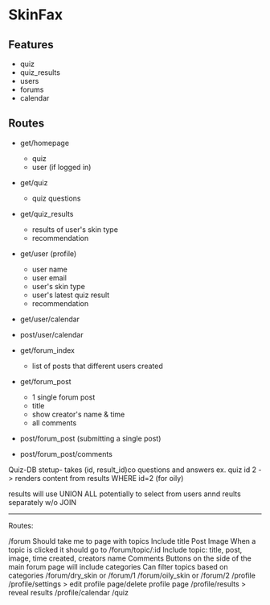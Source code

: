 # SkinFax

## Features
- quiz
- quiz_results
- users
- forums
- calendar

## Routes
- get/homepage
  - quiz
  - user (if logged in)

- get/quiz
  - quiz questions

- get/quiz_results 
  - results of user's skin type
  - recommendation

- get/user (profile)
  - user name
  - user email
  - user's skin type
  - user's latest quiz result
  - recommendation

- get/user/calendar
- post/user/calendar

- get/forum_index
  - list of posts that different users created

- get/forum_post
  - 1 single forum post
  - title
  - show creator's name & time
  - all comments

- post/forum_post (submitting a single post)
- post/forum_post/comments

Quiz-DB stetup- 
takes (id, result_id)co
questions and answers
ex.  quiz id 2 -> renders content from results WHERE id=2 (for oily)

results will use UNION ALL potentially to select from users annd reults separately w/o JOIN

---------------------------------------
Routes:

/forum
Should take me to page with topics
Include title
 Post
Image
When a topic is clicked it should go to /forum/topic/:id
Include topic: title, post, image, time created, creators name
Comments
Buttons on the side of the main forum page will include categories
Can filter topics based on categories
/forum/dry_skin or /forum/1
/forum/oily_skin or /forum/2
/profile
/profile/settings > edit profile page/delete profile page
/profile/results > reveal results
/profile/calendar
/quiz


